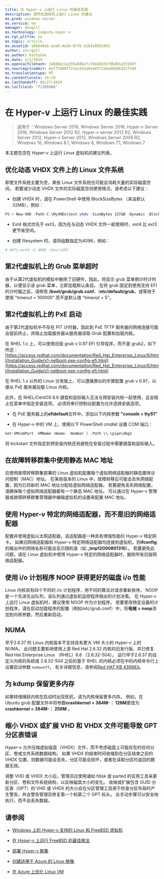 ```yaml
---
title: 在 Hyper-v 上运行 Linux 的最佳实践
description: 提供在虚拟机上运行 Linux 的建议
ms.prod: windows-server
ms.service: na
manager: dongill
ms.technology: compute-hyper-v
ms.tgt_pltfrm: na
ms.topic: article
ms.assetid: a08648eb-eea0-4e2b-87fb-52bfe8953491
author: shirgall
ms.author: kathydav
ms.date: 3/1/2019
ms.openlocfilehash: 3488bbc1e295a68befc7044b83379bd65a5f28df
ms.sourcegitcommit: 6aff3d88ff22ea141a6ea6572a5ad8dd6321f199
ms.translationtype: MT
ms.contentlocale: zh-CN
ms.lasthandoff: 09/27/2019
ms.locfileid: "71365566"
---
```

# <a name="best-practices-for-running-linux-on-hyper-v"></a>在 Hyper-v 上运行 Linux 的最佳实践

>适用于：Windows Server 2019, Windows Server 2016, Hyper-v Server 2016, Windows Server 2012 R2, Hyper-v server 2012 R2, Windows Server 2012, Hyper-v Server 2012, Windows Server 2008 R2, Windows 10, Windows 8.1, Windows 8, Windows 7.1, Windows 7

本主题包含在 Hyper-v 上运行 Linux 虚拟机的建议列表。

## <a name="tuning-linux-file-systems-on-dynamic-vhdx-files"></a>优化动态 VHDX 文件上的 Linux 文件系统

即使文件系统主要为空，某些 Linux 文件系统也可能会消耗大量的实际磁盘空间。 若要减少动态 VHDX 文件的实际磁盘空间使用情况，请考虑以下建议：

* 创建 VHDX 时，请在 PowerShell 中使用 BlockSizeBytes （来自默认32MB），例如：

```Powershell
PS > New-VHD -Path C:\MyVHDs\test.vhdx -SizeBytes 127GB -Dynamic -BlockSizeBytes 1MB
```

* Ext4 格式优先于 ext3，因为在与动态 VHDX 文件一起使用时，ext4 比 ext3 更节省空间。

* 创建 filesystem 时，请将组数指定为4096，例如：

```bash
# mkfs.ext4 -G 4096 /dev/sdX1

```

## <a name="grub-menu-timeout-on-generation-2-virtual-machines"></a>第2代虚拟机上的 Grub 菜单超时

由于从第2代虚拟机的模拟中删除了旧硬件，因此，将显示 grub 菜单倒计时计时器，以便显示该 grub 菜单，立即加载默认条目。 在将 grub 固定到使用支持 EFI 的计时器之前，请修改 **/boot/grub/grub.conf**、/**etc/default/grub**，或等效于使用 "timeout = 100000" 而不是默认值 "timeout = 5"。

## <a name="pxe-boot-on-generation-2-virtual-machines"></a>第2代虚拟机上的 PxE 启动

由于第2代虚拟机中不存在 PIT 计时器，因此到 PxE TFTP 服务器的网络连接可能会提前终止，并阻止加载服务器从服务器读取 Grub 配置和加载内核。

在 RHEL 1.x 上，可以使用旧版 grub v 0.97 EFI 引导程序，而不是 grub2，如下所述： [https://access.redhat.com/documentation/Red_Hat_Enterprise_Linux/6/html/Installation_Guide/s1-netboot-pxe-config-efi.html](https://access.redhat.com/documentation/Red_Hat_Enterprise_Linux/6/html/Installation_Guide/s1-netboot-pxe-config-efi.html)

在 RHEL 1.x 以外的 Linux 分发版上，可以遵循类似的步骤配置 grub v 0.97，以便从 PxE 服务器加载 Linux 内核。

此外，在 RHEL/CentOS 6.6 键盘和鼠标输入无法与预安装内核一起使用，这会阻止在菜单中指定安装选项。 必须将串行控制台配置为允许选择安装选项。

* 在 PxE 服务器上的**efidefault**文件中，添加以下内核参数 **"console = ttyS1"**

* 在 Hyper-v 中的 VM 上，使用以下 PowerShell cmdlet 设置 COM 端口：

```Powershell
Set-VMComPort -VMName <Name> -Number 2 -Path \\.\pipe\dbg1

```

将 kickstart 文件指定到预安装内核还将避免在安装过程中需要键盘和鼠标输入。

## <a name="use-static-mac-addresses-with-failover-clustering"></a>在故障转移群集中使用静态 MAC 地址

应使用故障转移群集部署的 Linux 虚拟机配置每个虚拟网络适配器的静态媒体访问控制（MAC）地址。 在某些版本的 Linux 中，故障转移后可能会丢失网络配置，因为已将新的 MAC 地址分配给虚拟网络适配器。 若要避免丢失网络配置，请确保每个虚拟网络适配器都有一个静态 MAC 地址。 可以通过在 Hyper-v 管理器或故障转移群集管理器中编辑虚拟机的设置来配置 MAC 地址。

## <a name="use-hyper-v-specific-network-adapters-not-the-legacy-network-adapter"></a>使用 Hyper-v 特定的网络适配器，而不是旧的网络适配器

配置并使用虚拟以太网适配器，该适配器是一种具有增强性能的 Hyper-v 特定网卡。 如果旧网络适配器和 Hyper-v 特定网络适配器均连接到虚拟机，则**ifconfig**的输出中的网络名称可能会显示随机值（如 **_tmp12000801310**）。 若要避免此问题，请在 Linux 虚拟机中使用 Hyper-v 特定的网络适配器时，删除所有旧版网络适配器。

## <a name="use-io-scheduler-noop-for-better-disk-io-performance"></a>使用 i/o 计划程序 NOOP 获得更好的磁盘 i/o 性能

Linux 内核具有四个不同的 i/o 计划程序，用不同的算法对请求重新排序。 NOOP 是一个先进先出队列，该队列通过虚拟机监控程序做出的计划决策。 在 Hyper-v 上运行 Linux 虚拟机时，建议使用 NOOP 作为计划程序。 若要更改特定设备的计划程序，请在启动加载程序的配置（例如/etc/grub.conf）中，将**电梯 = noop**添加到内核参数，然后重新启动。

## <a name="numa"></a>NUMA

早于2.6.37 的 Linux 内核版本不支持具有更大 VM 大小的 Hyper-v 上的 NUMA。 此问题主要影响使用上游 Red Hat 2.6.32 内核的旧发行版，并已修复 Red Hat Enterprise Linux （RHEL）6.6 （2.6.32-504）。 运行早于2.6.37 的自定义内核的系统或 2.6.32-504 之前的基于 RHEL 的内核必须在中的内核命令行上设置启动参数 `numa=off`。 有关详细信息，请参阅[Red HAT KB 436883](https://access.redhat.com/solutions/436883)。

## <a name="reserve-more-memory-for-kdump"></a>为 kdump 保留更多内存

如果转储捕获内核在启动时出现死机，请为内核保留更多内存。 例如，在 Ubuntu grub 配置文件中将参数**crashkernel = 384M-： 128M**更改为**crashkernel = 384M-： 256M** 。

## <a name="shrinking-vhdx-or-expanding-vhd-and-vhdx-files-can-result-in-erroneous-gpt-partition-tables"></a>缩小 VHDX 或扩展 VHD 和 VHDX 文件可能导致 GPT 分区表错误

Hyper-v 允许压缩虚拟磁盘（VHDX）文件，而不考虑磁盘上可能存在的任何分区、卷或文件系统数据结构。 如果 VHDX 的结束时间收缩到在分区结束之前的 VHDX 位置，则数据可能会丢失，分区可能会损坏，或者在读取分区时返回的数据无效。

调整 VHD 或 VHDX 大小后，管理员应使用诸如 fdisk 或 parted 的实用工具来更新分区、卷和文件系统结构，以反映磁盘大小的变化。 收缩或扩展包含 GUID 分区表（GPT）的 VHD 或 VHDX 的大小会在分区管理工具用于检查分区布局时产生警告，并会警告管理员修复第一个和第二个 GPT 标头。 此手动步骤可以安全地执行，而不会丢失数据。

## <a name="see-also"></a>请参阅

* [Windows 上的 Hyper-v 支持的 Linux 和 FreeBSD 虚拟机](Supported-Linux-and-FreeBSD-virtual-machines-for-Hyper-V-on-Windows.md)

* [在 Hyper-v 上运行 FreeBSD 的最佳做法](Best-practices-for-running-FreeBSD-on-Hyper-V.md)

* [部署 Hyper-v 群集](https://technet.microsoft.com/library/jj863389.aspx)

* [创建适用于 Azure 的 Linux 映像](https://docs.microsoft.com/azure/virtual-machines/linux/create-upload-generic)

* [在 Azure 上优化 Linux VM](https://docs.microsoft.com/azure/virtual-machines/linux/optimization)

